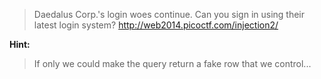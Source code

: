 

>Daedalus Corp.'s login woes continue. Can you sign in using their latest login system?
http://web2014.picoctf.com/injection2/

**Hint:**
>If only we could make the query return a fake row that we control...

